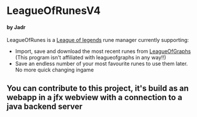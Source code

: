 # LeagueOfRunesV4
#### by Jadr

LeagueOfRunes is a <a href="na.leagueoflegends.com">League of legends</a> rune manager currently supporting:

<ul>
  <li>Import, save and download the most recent runes from <a href="https://www.leagueofgraphs.com/de/">LeagueOfGraphs</a> (This program isn't affiliated with leagueofgraphs in any way!!)
  <li>Save an endless number of your most favourite runes to use them later. No more quick changing ingame</li>
</ul>

## You can contribute to this project, it's build as an webapp in a jfx webview with a connection to a java backend server
